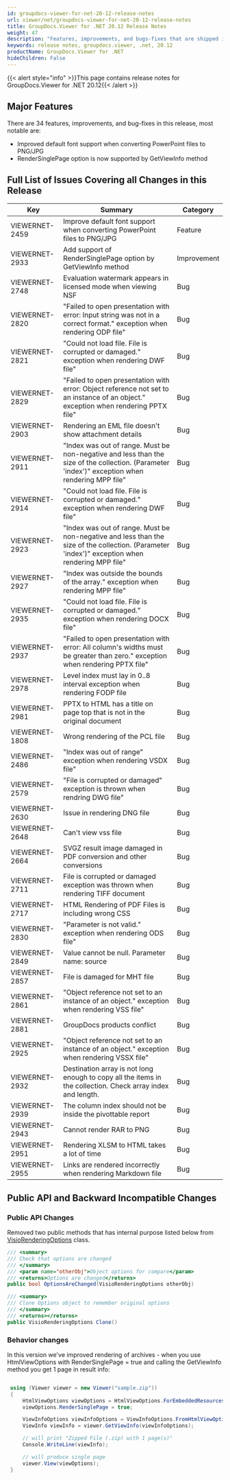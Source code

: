 ```yaml
---
id: groupdocs-viewer-for-net-20-12-release-notes
url: viewer/net/groupdocs-viewer-for-net-20-12-release-notes
title: GroupDocs.Viewer for .NET 20.12 Release Notes
weight: 47
description: "Features, improvements, and bugs-fixes that are shipped in GroupDocs.Viewer for .NET 20.12"
keywords: release notes, groupdocs.viewer, .net, 20.12
productName: GroupDocs.Viewer for .NET
hideChildren: False
---
```

{{< alert style="info" >}}This page contains release notes for GroupDocs.Viewer for .NET 20.12{{< /alert >}}

## Major Features  

There are 34 features, improvements, and bug-fixes in this release, most notable are:

* Improved default font support when converting PowerPoint files to PNG/JPG
* RenderSinglePage option is now supported by GetViewInfo method

## Full List of Issues Covering all Changes in this Release

| Key | Summary | Category |
| --- | --- | --- |
|VIEWERNET-2459|Improve default font support when converting PowerPoint files to PNG/JPG|Feature|
|VIEWERNET-2933|Add support of RenderSinglePage option by GetViewInfo method |Improvement|
|VIEWERNET-2748|Evaluation watermark appears in licensed mode when viewing NSF|Bug|
|VIEWERNET-2820|"Failed to open presentation with error: Input string was not in a correct format." exception when rendering ODP file"|Bug|
|VIEWERNET-2821|"Could not load file. File is corrupted or damaged." exception when rendering DWF file"|Bug|
|VIEWERNET-2829|"Failed to open presentation with error: Object reference not set to an instance of an object." exception when rendering PPTX file"|Bug|
|VIEWERNET-2903|Rendering an EML file doesn't show attachment details |Bug|
|VIEWERNET-2911|"Index was out of range. Must be non-negative and less than the size of the collection. (Parameter 'index')" exception when rendering MPP file"|Bug|
|VIEWERNET-2914|"Could not load file. File is corrupted or damaged." exception when rendering DWF file"|Bug|
|VIEWERNET-2923|"Index was out of range. Must be non-negative and less than the size of the collection. (Parameter 'index')" exception when rendering MPP file"|Bug|
|VIEWERNET-2927|"Index was outside the bounds of the array." exception when rendering MPP file"|Bug|
|VIEWERNET-2935|"Could not load file. File is corrupted or damaged." exception when rendering DOCX file"|Bug|
|VIEWERNET-2937|"Failed to open presentation with error: All column's widths must be greater than zero." exception when rendering PPTX file"|Bug|
|VIEWERNET-2978|Level index must lay in 0..8 interval exception when rendering FODP file|Bug|
|VIEWERNET-2981|PPTX to HTML has a title on page top that is not in the original document |Bug|
|VIEWERNET-1808|Wrong rendering of the PCL file|Bug|
|VIEWERNET-2486|"Index was out of range" exception when rendering VSDX file"|Bug|
|VIEWERNET-2579|"File is corrupted or damaged" exception is thrown when rendring DWG file"|Bug|
|VIEWERNET-2630|Issue in rendering DNG file|Bug|
|VIEWERNET-2648|Can't view vss file|Bug|
|VIEWERNET-2664|SVGZ result image damaged in PDF conversion and other conversions|Bug|
|VIEWERNET-2711|File is corrupted or damaged exception was thrown when rendering TIFF document|Bug|
|VIEWERNET-2717|HTML Rendering of PDF Files is including wrong CSS|Bug|
|VIEWERNET-2830|"Parameter is not valid." exception when rendering ODS file"|Bug|
|VIEWERNET-2849|Value cannot be null. Parameter name: source|Bug|
|VIEWERNET-2857|File is damaged for MHT file|Bug|
|VIEWERNET-2861|"Object reference not set to an instance of an object." exception when rendering VSS file"|Bug|
|VIEWERNET-2881|GroupDocs products conflict|Bug|
|VIEWERNET-2925|"Object reference not set to an instance of an object." exception when rendering VSSX file"|Bug|
|VIEWERNET-2932|Destination array is not long enough to copy all the items in the collection. Check array index and length.|Bug|
|VIEWERNET-2939|The column index should not be inside the pivottable report|Bug|
|VIEWERNET-2943|Cannot render RAR to PNG|Bug|
|VIEWERNET-2951|Rendering XLSM to HTML takes a lot of time|Bug|
|VIEWERNET-2955|Links are rendered incorrectly when rendering Markdown file |Bug|

## Public API and Backward Incompatible Changes

### Public API Changes

Removed two public methods that has internal purpose listed below from [VisioRenderingOptions](<https://apireference.groupdocs.com/viewer/net/groupdocs.viewer.options/visiorenderingoptions>) class.

```csharp
/// <summary>
/// Check that options are changed
/// </summary>
/// <param name="otherObj">Object options for compare</param>
/// <returns>Options are changed</returns>
public bool OptionsAreChanged(VisioRenderingOptions otherObj)

/// <summary>
/// Clone Options object to remember original options
/// </summary>
/// <returns></returns>
public VisioRenderingOptions Clone()
```

### Behavior changes

In this version we've improved rendering of archives - when you use HtmlViewOptions with RenderSinglePage = true and calling the GetViewInfo method you get 1 page in result info:

```csharp

 using (Viewer viewer = new Viewer("sample.zip"))
 {
     HtmlViewOptions viewOptions = HtmlViewOptions.ForEmbeddedResources();
     viewOptions.RenderSinglePage = true;

     ViewInfoOptions viewInfoOptions = ViewInfoOptions.FromHtmlViewOptions(viewOptions);
     ViewInfo viewInfo = viewer.GetViewInfo(viewInfoOptions);

     // will print "Zipped File (.zip) with 1 page(s)"
     Console.WriteLine(viewInfo);

     // will produce single page
     viewer.View(viewOptions);
 }

```
